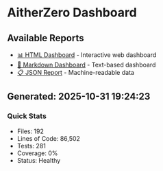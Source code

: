 # AitherZero Dashboard

## Available Reports

- [📊 HTML Dashboard](dashboard.html) - Interactive web dashboard
- [📝 Markdown Dashboard](dashboard.md) - Text-based dashboard
- [📋 JSON Report](dashboard.json) - Machine-readable data

## Generated: 2025-10-31 19:24:23

### Quick Stats
- Files: 192
- Lines of Code: 86,502
- Tests: 281
- Coverage: 0%
- Status: Healthy

